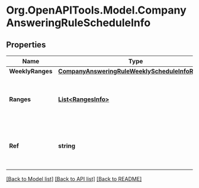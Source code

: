
# Org.OpenAPITools.Model.CompanyAnsweringRuleScheduleInfo

## Properties

Name | Type | Description | Notes
------------ | ------------- | ------------- | -------------
**WeeklyRanges** | [**CompanyAnsweringRuleWeeklyScheduleInfoRequest**](CompanyAnsweringRuleWeeklyScheduleInfoRequest.md) |  | [optional] 
**Ranges** | [**List&lt;RangesInfo&gt;**](RangesInfo.md) | Specific data ranges. If specified, weeklyRanges cannot be specified | [optional] 
**Ref** | **string** | Reference to Business Hours or After Hours schedule &#x3D; [&#39;BusinessHours&#39;, &#39;AfterHours&#39;] | [optional] 

[[Back to Model list]](../README.md#documentation-for-models)
[[Back to API list]](../README.md#documentation-for-api-endpoints)
[[Back to README]](../README.md)

